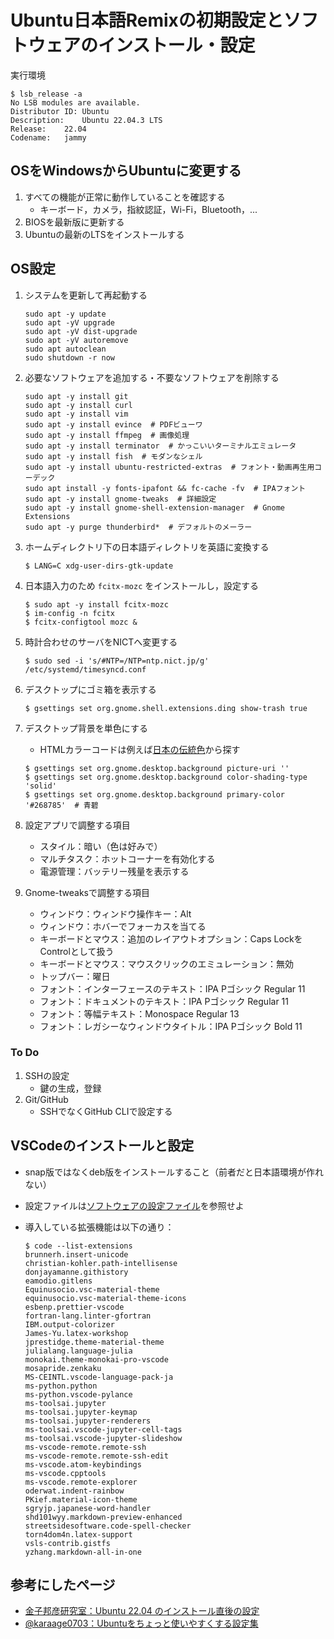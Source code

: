 # Ubuntu日本語Remixの初期設定とソフトウェアのインストール・設定

実行環境

```linux
$ lsb_release -a
No LSB modules are available.
Distributor ID:	Ubuntu
Description:	Ubuntu 22.04.3 LTS
Release:	22.04
Codename:	jammy
```

## OSをWindowsからUbuntuに変更する

1. すべての機能が正常に動作していることを確認する
   - キーボード，カメラ，指紋認証，Wi-Fi，Bluetooth，...
2. BIOSを最新版に更新する
3. Ubuntuの最新のLTSをインストールする

## OS設定

1. システムを更新して再起動する

   ```linux
   sudo apt -y update
   sudo apt -yV upgrade
   sudo apt -yV dist-upgrade
   sudo apt -yV autoremove
   sudo apt autoclean
   sudo shutdown -r now
   ```

2. 必要なソフトウェアを追加する・不要なソフトウェアを削除する

   ```linux
   sudo apt -y install git
   sudo apt -y install curl
   sudo apt -y install vim
   sudo apt -y install evince  # PDFビューワ
   sudo apt -y install ffmpeg  # 画像処理
   sudo apt -y install terminator  # かっこいいターミナルエミュレータ
   sudo apt -y install fish  # モダンなシェル
   sudo apt -y install ubuntu-restricted-extras  # フォント・動画再生用コーデック
   sudo apt install -y fonts-ipafont && fc-cache -fv  # IPAフォント
   sudo apt -y install gnome-tweaks  # 詳細設定
   sudo apt -y install gnome-shell-extension-manager  # Gnome Extensions
   sudo apt -y purge thunderbird*  # デフォルトのメーラー
   ```

3. ホームディレクトリ下の日本語ディレクトリを英語に変換する

   ```linux
   $ LANG=C xdg-user-dirs-gtk-update
   ```

4. 日本語入力のため `fcitx-mozc` をインストールし，設定する

   ```linux
   $ sudo apt -y install fcitx-mozc
   $ im-config -n fcitx
   $ fcitx-configtool mozc &
   ```

5. 時計合わせのサーバをNICTへ変更する

   ```linux
   $ sudo sed -i 's/#NTP=/NTP=ntp.nict.jp/g' /etc/systemd/timesyncd.conf
   ```

6. デスクトップにゴミ箱を表示する

   ```linux
   $ gsettings set org.gnome.shell.extensions.ding show-trash true
   ```

7. デスクトップ背景を単色にする
   - HTMLカラーコードは例えば[日本の伝統色](https://nipponcolors.com/)から探す

   ```linux
   $ gsettings set org.gnome.desktop.background picture-uri ''
   $ gsettings set org.gnome.desktop.background color-shading-type 'solid'
   $ gsettings set org.gnome.desktop.background primary-color '#268785'  # 青碧
   ```

8. 設定アプリで調整する項目
   - スタイル：暗い（色は好みで）
   - マルチタスク：ホットコーナーを有効化する
   - 電源管理：バッテリー残量を表示する
9. Gnome-tweaksで調整する項目
   - ウィンドウ：ウィンドウ操作キー：Alt
   - ウィンドウ：ホバーでフォーカスを当てる
   - キーボードとマウス：追加のレイアウトオプション：Caps LockをControlとして扱う
   - キーボードとマウス：マウスクリックのエミュレーション：無効
   - トップバー：曜日
   - フォント：インターフェースのテキスト：IPA Pゴシック Regular 11
   - フォント：ドキュメントのテキスト：IPA Pゴシック Regular 11
   - フォント：等幅テキスト：Monospace Regular 13
   - フォント：レガシーなウィンドウタイトル：IPA Pゴシック Bold 11

### To Do

1. SSHの設定
   - 鍵の生成，登録
2. Git/GitHub
   - SSHでなくGitHub CLIで設定する

## VSCodeのインストールと設定

- snap版ではなくdeb版をインストールすること（前者だと日本語環境が作れない）
- 設定ファイルは[ソフトウェアの設定ファイル](https://github.com/ryo-ARAKI/TIL?tab=readme-ov-file#%E8%A8%AD%E5%AE%9A%E3%83%95%E3%82%A1%E3%82%A4%E3%83%AB)を参照せよ
- 導入している拡張機能は以下の通り：

  ```linux
  $ code --list-extensions
  brunnerh.insert-unicode
  christian-kohler.path-intellisense
  donjayamanne.githistory
  eamodio.gitlens
  Equinusocio.vsc-material-theme
  equinusocio.vsc-material-theme-icons
  esbenp.prettier-vscode
  fortran-lang.linter-gfortran
  IBM.output-colorizer
  James-Yu.latex-workshop
  jprestidge.theme-material-theme
  julialang.language-julia
  monokai.theme-monokai-pro-vscode
  mosapride.zenkaku
  MS-CEINTL.vscode-language-pack-ja
  ms-python.python
  ms-python.vscode-pylance
  ms-toolsai.jupyter
  ms-toolsai.jupyter-keymap
  ms-toolsai.jupyter-renderers
  ms-toolsai.vscode-jupyter-cell-tags
  ms-toolsai.vscode-jupyter-slideshow
  ms-vscode-remote.remote-ssh
  ms-vscode-remote.remote-ssh-edit
  ms-vscode.atom-keybindings
  ms-vscode.cpptools
  ms-vscode.remote-explorer
  oderwat.indent-rainbow
  PKief.material-icon-theme
  sgryjp.japanese-word-handler
  shd101wyy.markdown-preview-enhanced
  streetsidesoftware.code-spell-checker
  torn4dom4n.latex-support
  vsls-contrib.gistfs
  yzhang.markdown-all-in-one
  ```

## 参考にしたページ

- [金子邦彦研究室：Ubuntu 22.04 のインストール直後の設定](https://www.kkaneko.jp/tools/ubuntu/ubuntu_setup.html)
- [@karaage0703：Ubuntuをちょっと使いやすくする設定集](https://qiita.com/karaage0703/items/705f1b750c486f00d554)
